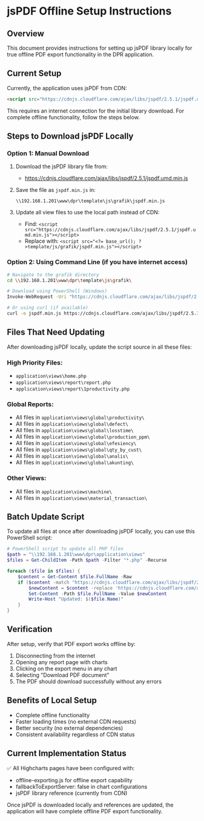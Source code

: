 # jsPDF Offline Setup Instructions

## Overview
This document provides instructions for setting up jsPDF library locally for true offline PDF export functionality in the DPR application.

## Current Setup
Currently, the application uses jsPDF from CDN:
```html
<script src="https://cdnjs.cloudflare.com/ajax/libs/jspdf/2.5.1/jspdf.umd.min.js"></script>
```

This requires an internet connection for the initial library download. For complete offline functionality, follow the steps below.

## Steps to Download jsPDF Locally

### Option 1: Manual Download
1. Download the jsPDF library file from:
   - https://cdnjs.cloudflare.com/ajax/libs/jspdf/2.5.1/jspdf.umd.min.js
   
2. Save the file as `jspdf.min.js` in:
   ```
   \\192.168.1.201\www\dpr\template\js\grafik\jspdf.min.js
   ```

3. Update all view files to use the local path instead of CDN:
   - Find: `<script src="https://cdnjs.cloudflare.com/ajax/libs/jspdf/2.5.1/jspdf.umd.min.js"></script>`
   - Replace with: `<script src="<?= base_url(); ?>template/js/grafik/jspdf.min.js"></script>`

### Option 2: Using Command Line (if you have internet access)
```bash
# Navigate to the grafik directory
cd \\192.168.1.201\www\dpr\template\js\grafik\

# Download using PowerShell (Windows)
Invoke-WebRequest -Uri "https://cdnjs.cloudflare.com/ajax/libs/jspdf/2.5.1/jspdf.umd.min.js" -OutFile "jspdf.min.js"

# Or using curl (if available)
curl -o jspdf.min.js https://cdnjs.cloudflare.com/ajax/libs/jspdf/2.5.1/jspdf.umd.min.js
```

## Files That Need Updating
After downloading jsPDF locally, update the script source in all these files:

### High Priority Files:
- `application\views\home.php`
- `application\views\report\report.php`
- `application\views\report\1productivity.php`

### Global Reports:
- All files in `application\views\global\productivity\`
- All files in `application\views\global\defect\`
- All files in `application\views\global\losstime\`
- All files in `application\views\global\production_ppm\`
- All files in `application\views\global\efesiency\`
- All files in `application\views\global\qty_by_cust\`
- All files in `application\views\global\analis\`
- All files in `application\views\global\akunting\`

### Other Views:
- All files in `application\views\machine\`
- All files in `application\views\material_transaction\`

## Batch Update Script
To update all files at once after downloading jsPDF locally, you can use this PowerShell script:

```powershell
# PowerShell script to update all PHP files
$path = "\\192.168.1.201\www\dpr\application\views"
$files = Get-ChildItem -Path $path -Filter "*.php" -Recurse

foreach ($file in $files) {
    $content = Get-Content $file.FullName -Raw
    if ($content -match "https://cdnjs.cloudflare.com/ajax/libs/jspdf/2.5.1/jspdf.umd.min.js") {
        $newContent = $content -replace 'https://cdnjs.cloudflare.com/ajax/libs/jspdf/2.5.1/jspdf.umd.min.js', '<?= base_url(); ?>template/js/grafik/jspdf.min.js'
        Set-Content -Path $file.FullName -Value $newContent
        Write-Host "Updated: $($file.Name)"
    }
}
```

## Verification
After setup, verify that PDF export works offline by:
1. Disconnecting from the internet
2. Opening any report page with charts
3. Clicking on the export menu in any chart
4. Selecting "Download PDF document"
5. The PDF should download successfully without any errors

## Benefits of Local Setup
- Complete offline functionality
- Faster loading times (no external CDN requests)
- Better security (no external dependencies)
- Consistent availability regardless of CDN status

## Current Implementation Status
✅ All Highcharts pages have been configured with:
- offline-exporting.js for offline export capability
- fallbackToExportServer: false in chart configurations
- jsPDF library reference (currently from CDN)

Once jsPDF is downloaded locally and references are updated, the application will have complete offline PDF export functionality.